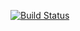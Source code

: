 [![Build Status](https://travis-ci.org/vivianweiii/TravisLab.svg?branch=master)](https://travis-ci.org/vivianweiii/TravisLab)
